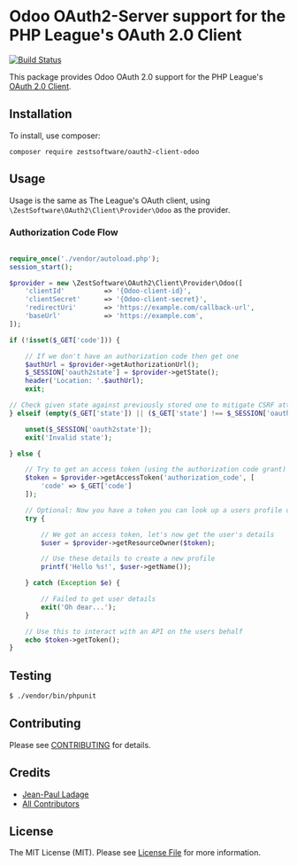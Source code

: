 # Odoo OAuth2-Server support for the PHP League's OAuth 2.0 Client
[![Build Status](https://travis-ci.org/zestsoftware/oauth2-client-odoo.svg?branch=master)](https://travis-ci.org/zestsoftware/oauth2-client-odoo)

This package provides Odoo OAuth 2.0 support for the PHP League's [OAuth 2.0 Client](https://github.com/thephpleague/oauth2-client).

## Installation

To install, use composer:

```
composer require zestsoftware/oauth2-client-odoo
```

## Usage

Usage is the same as The League's OAuth client, using `\ZestSoftware\OAuth2\Client\Provider\Odoo` as the provider.

### Authorization Code Flow

```php

require_once('./vendor/autoload.php');
session_start();

$provider = new \ZestSoftware\OAuth2\Client\Provider\Odoo([
    'clientId'          => '{Odoo-client-id}',
    'clientSecret'      => '{Odoo-client-secret}',
    'redirectUri'       => 'https://example.com/callback-url',
    'baseUrl'           => 'https://example.com',
]);

if (!isset($_GET['code'])) {

    // If we don't have an authorization code then get one
    $authUrl = $provider->getAuthorizationUrl();
    $_SESSION['oauth2state'] = $provider->getState();
    header('Location: '.$authUrl);
    exit;

// Check given state against previously stored one to mitigate CSRF attack
} elseif (empty($_GET['state']) || ($_GET['state'] !== $_SESSION['oauth2state'])) {

    unset($_SESSION['oauth2state']);
    exit('Invalid state');

} else {

    // Try to get an access token (using the authorization code grant)
    $token = $provider->getAccessToken('authorization_code', [
        'code' => $_GET['code']
    ]);

    // Optional: Now you have a token you can look up a users profile data
    try {

        // We got an access token, let's now get the user's details
        $user = $provider->getResourceOwner($token);

        // Use these details to create a new profile
        printf('Hello %s!', $user->getName());

    } catch (Exception $e) {

        // Failed to get user details
        exit('Oh dear...');
    }

    // Use this to interact with an API on the users behalf
    echo $token->getToken();
}

```

## Testing

``` bash
$ ./vendor/bin/phpunit
```

## Contributing

Please see [CONTRIBUTING](https://bitbucket.com/zestsoftware/oauth2-client-odoo/blob/master/CONTRIBUTING.md) for details.

## Credits

- [Jean-Paul Ladage](https://bitbucket.com/zestsoftware/oauth2-client-odoo)
- [All Contributors](https://bitbucket.com/zestsoftware/oauth2-client-odoo/contributors)


## License

The MIT License (MIT). Please see [License File](https://bitbucket.com/zestsoftware/oauth2-client-odoo/blob/master/LICENSE) for more information.

